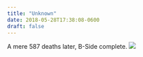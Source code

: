 ```yaml
---
title: "Unknown"
date: 2018-05-28T17:38:08-0600
draft: false
---
```


A mere 587 deaths later, B-Side complete.
![](/images/2018/b9c63dd741.jpg)
